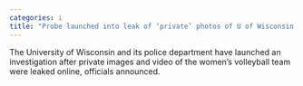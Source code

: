 ```yaml
---
categories: i
title: "Probe launched into leak of ‘private’ photos of U of Wisconsin women’s volleyball team"
---
```

The University of Wisconsin and its police department have launched an investigation after private images and video of the women’s volleyball team were leaked online, officials announced.